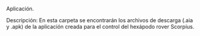 Aplicación.

Descripción: En esta carpeta se encontrarán los archivos de descarga (.aia y .apk) de la aplicación creada para el control del hexápodo rover Scorpius.
